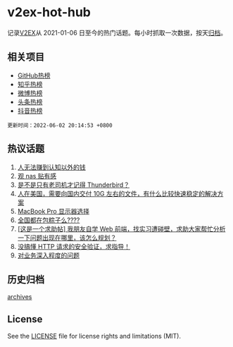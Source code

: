 # v2ex-hot-hub

 记录[V2EX](https://www.v2ex.com/)从 2021-01-06 日至今的热门话题。每小时抓取一次数据，按天[归档](archives)。
 
 ## 相关项目

- [GitHub热榜](https://github.com/lonnyzhang423/github-hot-hub)
- [知乎热榜](https://github.com/lonnyzhang423/zhihu-hot-hub)
- [微博热榜](https://github.com/lonnyzhang423/weibo-hot-hub)
- [头条热榜](https://github.com/lonnyzhang423/toutiao-hot-hub)
- [抖音热榜](https://github.com/lonnyzhang423/douyin-hot-hub)


 `更新时间：2022-06-02 20:14:53 +0800`

## 热议话题

1. [人无法赚到认知以外的钱](https://www.v2ex.com/t/856873)
1. [观 nas 贴有感](https://www.v2ex.com/t/856836)
1. [是不是只有老司机才记得 Thunderbird？](https://www.v2ex.com/t/856850)
1. [人在美国，需要向国内交付 10G 左右的文件，有什么比较快速稳定的解决方案](https://www.v2ex.com/t/856842)
1. [MacBook Pro 显示器选择](https://www.v2ex.com/t/856849)
1. [全国都在包粽子么????](https://www.v2ex.com/t/856895)
1. [[这是一个求助帖] 我朋友自学 Web 前端，找实习遭碰壁，求助大家帮忙分析一下问题出现在哪里，该怎么规划？](https://www.v2ex.com/t/856890)
1. [没搞懂 HTTP 请求的安全验证，求指导！](https://www.v2ex.com/t/856998)
1. [对业务深入程度的问题](https://www.v2ex.com/t/856884)

## 历史归档

[archives](archives)

## License

See the [LICENSE](LICENSE) file for license rights and limitations (MIT).
